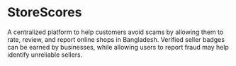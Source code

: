 # StoreScores
A centralized platform to help customers avoid scams by allowing them to rate, review, and report online shops in Bangladesh. Verified seller badges can be earned by businesses, while allowing users to report fraud may help identify unreliable sellers.
